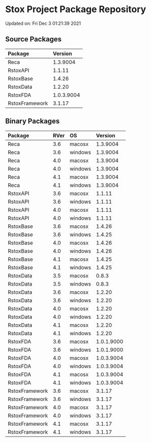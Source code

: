 # Stox Project Package Repository


Updated on: Fri Dec  3 01:21:39 2021
## Source Packages

|Package        |Version    |
|:--------------|:----------|
|Reca           |1.3.9004   |
|RstoxAPI       |1.1.11     |
|RstoxBase      |1.4.26     |
|RstoxData      |1.2.20     |
|RstoxFDA       |1.0.3.9004 |
|RstoxFramework |3.1.17     |

## Binary Packages

|Package        |RVer |OS      |Version    |
|:--------------|:----|:-------|:----------|
|Reca           |3.6  |macosx  |1.3.9004   |
|Reca           |3.6  |windows |1.3.9004   |
|Reca           |4.0  |macosx  |1.3.9004   |
|Reca           |4.0  |windows |1.3.9004   |
|Reca           |4.1  |macosx  |1.3.9004   |
|Reca           |4.1  |windows |1.3.9004   |
|RstoxAPI       |3.6  |macosx  |1.1.11     |
|RstoxAPI       |3.6  |windows |1.1.11     |
|RstoxAPI       |4.0  |macosx  |1.1.11     |
|RstoxAPI       |4.0  |windows |1.1.11     |
|RstoxBase      |3.6  |macosx  |1.4.26     |
|RstoxBase      |3.6  |windows |1.4.25     |
|RstoxBase      |4.0  |macosx  |1.4.26     |
|RstoxBase      |4.0  |windows |1.4.26     |
|RstoxBase      |4.1  |macosx  |1.4.25     |
|RstoxBase      |4.1  |windows |1.4.25     |
|RstoxData      |3.5  |macosx  |0.8.3      |
|RstoxData      |3.5  |windows |0.8.3      |
|RstoxData      |3.6  |macosx  |1.2.20     |
|RstoxData      |3.6  |windows |1.2.20     |
|RstoxData      |4.0  |macosx  |1.2.20     |
|RstoxData      |4.0  |windows |1.2.20     |
|RstoxData      |4.1  |macosx  |1.2.20     |
|RstoxData      |4.1  |windows |1.2.20     |
|RstoxFDA       |3.6  |macosx  |1.0.1.9000 |
|RstoxFDA       |3.6  |windows |1.0.1.9000 |
|RstoxFDA       |4.0  |macosx  |1.0.3.9004 |
|RstoxFDA       |4.0  |windows |1.0.3.9004 |
|RstoxFDA       |4.1  |macosx  |1.0.3.9004 |
|RstoxFDA       |4.1  |windows |1.0.3.9004 |
|RstoxFramework |3.6  |macosx  |3.1.17     |
|RstoxFramework |3.6  |windows |3.1.17     |
|RstoxFramework |4.0  |macosx  |3.1.17     |
|RstoxFramework |4.0  |windows |3.1.17     |
|RstoxFramework |4.1  |macosx  |3.1.17     |
|RstoxFramework |4.1  |windows |3.1.17     |
